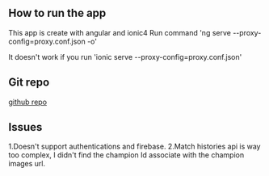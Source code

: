 ## How to run the app
This app is create with angular and ionic4
Run command 'ng serve --proxy-config=proxy.conf.json -o'

It doesn't work if you run 'ionic serve --proxy-config=proxy.conf.json'

## Git repo 
[github repo](https://github.com/jzequn/swen225-a1)

## Issues
1.Doesn't support authentications and firebase. 
2.Match histories api is way too complex, I didn't find the champion Id associate with the 
  champion images url. 

